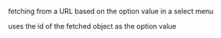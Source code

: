 fetching from a URL based on the option value in a select menu

uses the id of the fetched object as the option value